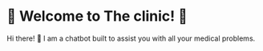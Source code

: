 # 🍨 Welcome to The clinic! 🍦

Hi there! 👋 I am a chatbot built to assist you with all your medical problems.


